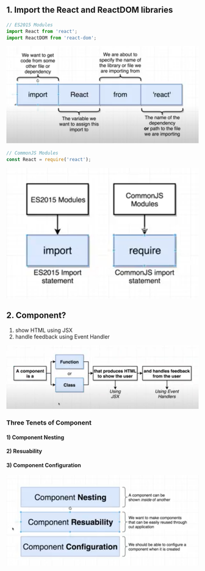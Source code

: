## 1. Import the React and ReactDOM libraries
```js
// ES2015 Modules
import React from 'react';
import ReactDOM from 'react-dom';
```
![](../note-images/2-10-1-import.png)

```js
// CommonJS Modules
const React = require('react');
```
![](../note-images/2-10-2-import.png)


## 2. Component?
1. show HTML using JSX
2. handle feedback using Event Handler

![](../note-images/2-11-1-component.png)

### Three Tenets of Component

#### 1) Component Nesting

#### 2) Resuability

#### 3) Component Configuration

![](../note-images/3-01-01-component.png)